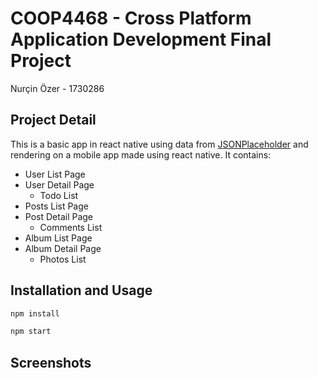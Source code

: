 # COOP4468 - Cross Platform Application Development Final Project

Nurçin Özer - 1730286

## Project Detail

This is a basic app in react native using data from [JSONPlaceholder](https://jsonplaceholder.typicode.com/) and rendering on a mobile app made using react native. It contains:

- User List Page
- User Detail Page
    - Todo List
- Posts List Page
- Post Detail Page
    - Comments List
- Album List Page
- Album Detail Page
    - Photos List

## Installation and Usage

```bash
npm install
```

```bash
npm start
```

## Screenshots